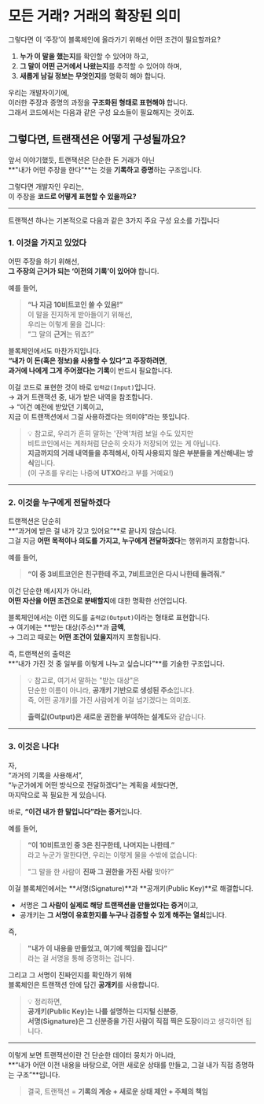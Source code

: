 # 모든 거래? 거래의 확장된 의미

그렇다면 이 ‘주장’이 블록체인에 올라가기 위해선 어떤 조건이 필요할까요?

1. **누가 이 말을 했는지**를 확인할 수 있어야 하고,
2. **그 말이 어떤 근거에서 나왔는지**를 추적할 수 있어야 하며,
3. **새롭게 남길 정보는 무엇인지**를 명확히 해야 합니다.

우리는 개발자이기에,  
이러한 주장과 증명의 과정을 **구조화된 형태로 표현해야** 합니다.  
그래서 코드에서는 다음과 같은 구성 요소들이 필요해지는 것이죠.

## 그렇다면, 트랜잭션은 어떻게 구성될까요?

앞서 이야기했듯, 트랜잭션은 단순한 돈 거래가 아닌  
**"내가 어떤 주장을 한다"**는 것을 **기록하고 증명**하는 구조입니다.

그렇다면 개발자인 우리는,  
이 주장을 **코드로 어떻게 표현할 수 있을까요?**

---

트랜잭션 하나는 기본적으로 다음과 같은 3가지 주요 구성 요소를 가집니다

### 1. **이것을 가지고 있었다**

어떤 주장을 하기 위해선,  
**그 주장의 근거가 되는 ‘이전의 기록’이 있어야** 합니다.

예를 들어,

> **“나 지금 10비트코인 쓸 수 있음!”**  
> 이 말을 진지하게 받아들이기 위해선,  
> 우리는 이렇게 물을 겁니다:  
> “그 말의 **근거**는 뭐죠?”

블록체인에서도 마찬가지입니다.  
**“내가 이 돈(혹은 정보)을 사용할 수 있다”고 주장하려면**,  
**과거에 나에게 그게 주어졌다는 기록**이 반드시 필요합니다.

이걸 코드로 표현한 것이 바로 `입력값(Input)`입니다.  
→ 과거 트랜잭션 중, 내가 받은 내역을 참조합니다.  
→ “이건 예전에 받았던 기록이고,  
지금 이 트랜잭션에서 그걸 사용하겠다는 의미야”라는 뜻입니다.

> 💡 참고로, 우리가 흔히 말하는 '잔액'처럼 보일 수도 있지만  
> 비트코인에서는 계좌처럼 단순히 숫자가 저장되어 있는 게 아닙니다.  
> **지금까지의 거래 내역들을 추적해서, 아직 사용되지 않은 부분들을 계산해내는 방식**입니다.  
> (이 구조를 우리는 나중에 **UTXO**라고 부를 거예요!)

---

### 2. **이것을 누구에게 전달하겠다**

트랜잭션은 단순히  
**“과거에 받은 걸 내가 갖고 있어요”**로 끝나지 않습니다.  
그걸 지금 **어떤 목적이나 의도를 가지고, 누구에게 전달하겠다**는 행위까지 포함합니다.

예를 들어,

> **“이 중 3비트코인은 친구한테 주고, 7비트코인은 다시 나한테 돌려줘.”**

이건 단순한 메시지가 아니라,  
**어떤 자산을 어떤 조건으로 분배할지**에 대한 명확한 선언입니다.

블록체인에서는 이런 의도를 `출력값(Output)`이라는 형태로 표현합니다.  
→ 여기에는 **받는 대상(주소)**과 **금액**,  
→ 그리고 때로는 **어떤 조건이 있을지**까지 포함됩니다.

즉, 트랜잭션의 출력은  
**“내가 가진 것 중 일부를 이렇게 나누고 싶습니다”**를 기술한 구조입니다.

> 💡 참고로, 여기서 말하는 "받는 대상"은  
> 단순한 이름이 아니라, **공개키 기반으로 생성된 주소**입니다.  
> 즉, 어떤 공개키를 가진 사람에게 이걸 넘기겠다는 의미죠.
>
> **출력값(Output)은 새로운 권한을 부여하는 설계도**와 같습니다.

---

### 3. **이것은 나다!**

자,  
“과거의 기록을 사용해서”,  
“누군가에게 어떤 방식으로 전달하겠다”는 계획을 세웠다면,  
마지막으로 꼭 필요한 게 있습니다.

바로, **“이건 내가 한 말입니다”라는 증거**입니다.

예를 들어,

> **“이 10비트코인 중 3은 친구한테, 나머지는 나한테.”**  
> 라고 누군가 말한다면, 우리는 이렇게 물을 수밖에 없습니다:
>
> “그 말을 한 사람이 **진짜 그 권한을 가진 사람** 맞아?”

이걸 블록체인에서는 **서명(Signature)**과 **공개키(Public Key)**로 해결합니다.

- 서명은 **그 사람이 실제로 해당 트랜잭션을 만들었다는 증거**이고,
- 공개키는 **그 서명이 유효한지를 누구나 검증할 수 있게 해주는 열쇠**입니다.

즉,

> **"내가 이 내용을 만들었고, 여기에 책임을 집니다"**  
> 라는 걸 서명을 통해 증명하는 겁니다.

그리고 그 서명이 진짜인지를 확인하기 위해  
블록체인은 트랜잭션 안에 담긴 **공개키**를 사용합니다.

> 💡 정리하면,  
> **공개키(Public Key)는 나를 설명하는 디지털 신분증**,  
> **서명(Signature)은 그 신분증을 가진 사람이 직접 찍은 도장**이라고 생각하면 됩니다.

---

이렇게 보면 트랜잭션이란 건 단순한 데이터 뭉치가 아니라,  
**“내가 어떤 이전 내용을 바탕으로, 어떤 새로운 상태를 만들고, 그걸 내가 직접 증명하는 구조”**입니다.

> 결국, 트랜잭션 = **기록의 계승 + 새로운 상태 제안 + 주체의 책임**
